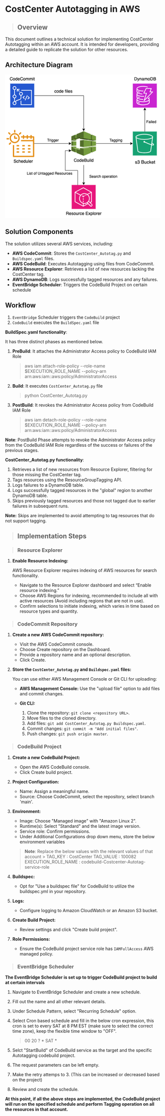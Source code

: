 # CostCenter Autotagging in AWS

> ## Overview

This document outlines a technical solution for implementing CostCenter Autotagging within an AWS account. It is intended for developers, providing a detailed guide to replicate the solution for other resources.

## Architecture Diagram

![CostCenter Autotagging](../Images/CostCenterAutotagging.png)

## Solution Components

The solution utilizes several AWS services, including:

- **AWS CodeCommit**: Stores the `CostCenter_Autotag.py` and `Buildspec.yaml` files.
- **AWS CodeBuild**: Executes Autotagging using files from CodeCommit.
- **AWS Resource Explorer**: Retrieves a list of new resources lacking the CostCenter tag.
- **AWS DynamoDB**: Logs successfully tagged resources and any failures.
- **EventBridge Scheduler**: Triggers the CodeBuild Project on certain schedule

## Workflow

1. `EventBridge` Scheduler triggers the `CodeBuild` project
2. `CodeBuild` executes the `BuildSpec.yaml` file

**BuildSpec.yaml functionality**:

It has three distinct phases as mentioned below.

1. **PreBuild**: It attaches the Administrator Access policy to CodeBuild IAM Role
    > aws iam attach-role-policy --role-name $EXECUTION_ROLE_NAME  --policy-arn arn:aws:iam::aws:policy/AdministratorAccess
2. **Build**: It executes `CostCenter_Autotag.py` file
    > python CostCenter_Autotag.py
3. **PostBuild**: It revokes the Administrator Access policy from CodeBuild IAM Role
    > aws iam detach-role-policy --role-name $EXECUTION_ROLE_NAME --policy-arn arn:aws:iam::aws:policy/AdministratorAccess

**Note**: PostBuild Phase attempts to revoke the Administrator Access policy from the CodeBuild IAM Role regardless of the success or failures of the previous stages. 

**CostCenter_Autotag.py functionality**:

1. Retrieves a list of new resources from Resource Explorer, filtering for those missing the CostCenter tag.
2. Tags resources using the ResourceGroupTagging API.
3. Logs failures to a DynamoDB table.
4. Logs successfully tagged resources in the "global" region to another DynamoDB table.
5. Skips previously tagged resources and those not tagged due to earlier failures in subsequent runs.

**Note:** Skips are implemented to avoid attempting to tag resources that do not support tagging.

> ## Implementation Steps

> ### Resource Explorer

1.  **Enable Resource Indexing:**

    AWS Resource Explorer requires indexing of AWS resources for search functionality.

    - Navigate to the Resource Explorer dashboard and select “Enable resource indexing.”
    - Choose AWS Regions for indexing, recommended to include all with active resources (Avoid including regions that are not in use).
    - Confirm selections to initiate indexing, which varies in time based on resource types and quantity.

> ### CodeCommit Repository

1. **Create a new AWS CodeCommit repository:**

    - Visit the AWS CodeCommit console.
    - Choose Create repository on the Dashboard.
    - Provide a repository name and an optional description.
    - Click Create.

2. **Store the `CostCenter_Autotag.py` and `Buildspec.yaml` files:**

    You can use either AWS Management Console or Git CLI for uploading:

    - **AWS Management Console:** Use the "upload file" option to add files and commit changes.
    
    - **Git CLI:**
        1. Clone the repository: `git clone <repository URL>`.
        2. Move files to the cloned directory.
        3. Add files: `git add CostCenter_Autotag.py Buildspec.yaml`.
        4. Commit changes: `git commit -m "Add initial files"`.
        5. Push changes: `git push origin master`.

> ### CodeBuild Project

1. **Create a new CodeBuild Project:**

    - Open the AWS CodeBuild console.
    - Click Create build project.

2. **Project Configuration:**

    - Name: Assign a meaningful name.
    - Source: Choose CodeCommit, select the repository, select branch 'main'.

3. **Environment:**

    - Image: Choose "Managed image" with "Amazon Linux 2".
    - Runtime(s): Select "Standard" and the latest image version.
    - Service role: Confirm permissions.
    - Under Additional Configurations drop down menu, store the below environment variables
    
    > **Note**: Replace the below values with the relevant values of that account
        >
        TAG_KEY   : CostCenter
        TAG_VALUE : 100082 
        EXECUTION_ROLE_NAME : codebuild-Costcenter-Autotag-service-role

4. **Buildspec:**

    - Opt for "Use a buildspec file" for CodeBuild to utilize the buildspec.yml in your repository.

5. **Logs:**

    - Configure logging to Amazon CloudWatch or an Amazon S3 bucket.

6. **Create Build Project:**

    - Review settings and click "Create build project".

7. **Role Permissions:**

    - Ensure the CodeBuild project service role has `IAMFullAccess` AWS managed policy.
    
> ### EventBridge Scheduler

**The EventBridge Scheduler is set up to trigger CodeBuild project to build at certain intervals**

1. Navigate to EventBridge Scheduler and create a new schedule.

2. Fill out the name and all other relevant details.

3. Under Schedule Pattern, select "Recurring Schedule" option.

4. Select Cron based schedule and fill in the below cron expression, this cron is set to every SAT at 8 PM EST (make sure to select the correct time zone), keep the flexible time window to "OFF".

    > 00 20 ? * SAT *

5. Selct "StartBuild" of CodeBuild service as the target and the specific Autotagging codebuild project. 

6. The request parameters can be left empty.

7. Make the retry attemps to 3. (This can be increased or decreased based on the project)

8. Review and create the schedule.


**At this point, if all the above steps are implemented, the CodeBuild project will run on the specified schedule and perform Tagging operation on all the resources in that account.**
